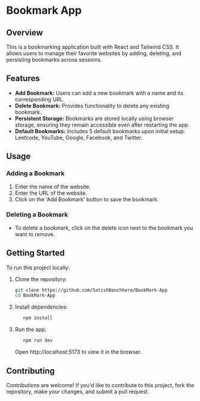 # Bookmark App

## Overview
This is a bookmarking application built with React and Tailwind CSS. It allows users to manage their favorite websites by adding, deleting, and persisting bookmarks across sessions.

## Features
- **Add Bookmark:** Users can add a new bookmark with a name and its corresponding URL.
- **Delete Bookmark:** Provides functionality to delete any existing bookmark.
- **Persistent Storage:** Bookmarks are stored locally using browser storage, ensuring they remain accessible even after restarting the app.
- **Default Bookmarks:** Includes 5 default bookmarks upon initial setup: Leetcode, YouTube, Google, Facebook, and Twitter.

## Usage
### Adding a Bookmark
1. Enter the name of the website.
2. Enter the URL of the website.
3. Click on the 'Add Bookmark' button to save the bookmark.

### Deleting a Bookmark
- To delete a bookmark, click on the delete icon next to the bookmark you want to remove.

## Getting Started
To run this project locally:

1. Clone the repository:
   ```bash
   git clone https://github.com/SatishBanchhere/BookMark-App
   cd BookMark-App
   
2. Install dependencies:
     ```bash
        npm install
    ```

3. Run the app:
     ```bash
        npm run dev
    ```
   Open http://localhost:5173 to view it in the browser.

## Contributing
Contributions are welcome! If you'd like to contribute to this project, fork the repository, make your changes, and submit a pull request.

